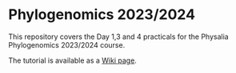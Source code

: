# Phylogenomics 2023/2024

This repository covers the Day 1,3 and 4 practicals for the Physalia Phylogenomics 2023/2024 course.

The tutorial is available as a [Wiki page](https://github.com/Pas-Kapli/phylophysalia2023/wiki).
